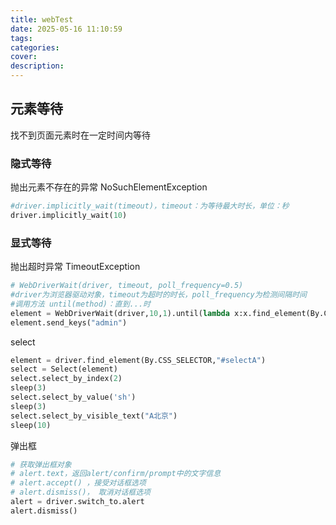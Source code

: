 ```yaml
---
title: webTest
date: 2025-05-16 11:10:59
tags:
categories:
cover:
description:
---
```












## 元素等待

找不到页面元素时在一定时间内等待

### 隐式等待

抛出元素不存在的异常 NoSuchElementException 

```python
#driver.implicitly_wait(timeout)，timeout：为等待最大时长，单位：秒
driver.implicitly_wait(10)
```

### 显式等待

抛出超时异常 TimeoutException 

```python
# WebDriverWait(driver, timeout, poll_frequency=0.5)
#driver为浏览器驱动对象，timeout为超时的时长，poll_frequency为检测间隔时间
#调用方法 until(method)：直到...时
element = WebDriverWait(driver,10,1).until(lambda x:x.find_element(By.CSS_SELECTOR,"#userA"))
element.send_keys("admin")
```

select

```python
element = driver.find_element(By.CSS_SELECTOR,"#selectA")
select = Select(element)
select.select_by_index(2)
sleep(3)
select.select_by_value('sh')
sleep(3)
select.select_by_visible_text("A北京")
sleep(10)
```

弹出框

```python
# 获取弹出框对象
# alert.text，返回alert/confirm/prompt中的文字信息
# alert.accept() ，接受对话框选项
# alert.dismiss()， 取消对话框选项
alert = driver.switch_to.alert
alert.dismiss()
```

